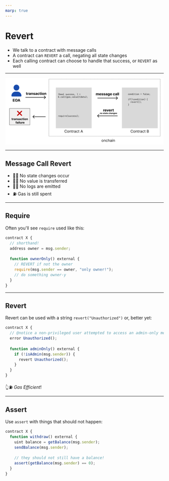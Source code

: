 ```yaml
---
marp: true
---
```


# Revert

- We talk to a contract with message calls
- A contract can `REVERT` a call, negating all state changes
- Each calling contract can choose to handle that success, or `REVERT` as well

---

![revert](imgs/revert.png)

---

## Message Call Revert

- 🙅‍♀️ No state changes occur
- 🙅‍♀️ No value is transferred
- 🙅‍♀️ No logs are emitted
- ⛽️ Gas is still spent

---

## Require

Often you'll see `require` used like this:

```js
contract X {
  // shorthand!
  address owner = msg.sender;

  function ownerOnly() external {
    // REVERT if not the owner
    require(msg.sender == owner, "only owner!");
    // do something owner-y
  }
}
```

---

## Revert

Revert can be used with a string `revert("Unauthorized")` or, better yet:

```js
contract X {
  // @notice a non-privileged user attempted to access an admin-only method
  error Unauthorized();

  function adminOnly() external {
    if (!isAdmin(msg.sender)) {
      revert Unauthorized();
    }
  }
}
```

👆⛽️ _Gas Efficient_!

---

## Assert

Use `assert` with things that should not happen:

```js
contract X {
  function withdraw() external {
    uint balance = getBalance(msg.sender);
    sendBalance(msg.sender);

    // they should not still have a balance!
    assert(getBalance(msg.sender) == 0);
  }
}
```
